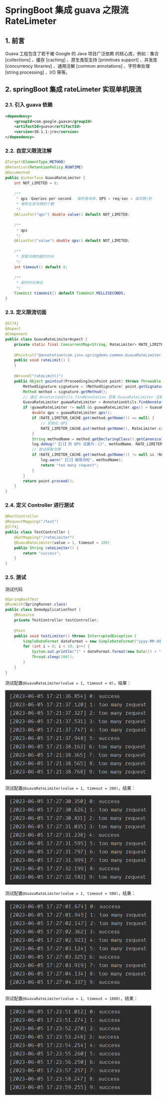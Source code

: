 # SpringBoot 集成 guava 之限流 RateLimeter

## 1. 前言

Guava 工程包含了若干被 Google 的 Java 项目广泛依赖 的核心库，例如：集合 [collections] 、缓存 [caching] 、原生类型支持 [primitives support] 、并发库 [concurrency libraries] 、通用注解 [common annotations] 、字符串处理 [string processing] 、I/O 等等。

## 2. springBoot 集成 rateLimeter 实现单机限流

### 2.1. 引入 guava 依赖

``` xml
<dependency>
    <groupId>com.google.guava</groupId>
    <artifactId>guava</artifactId>
    <version>30.1.1-jre</version>
</dependency>
```

### 2.2. 自定义限流注解

``` java
@Target(ElementType.METHOD)
@Retention(RetentionPolicy.RUNTIME)
@Documented
public @interface GuavaRateLimiter {
    int NOT_LIMITED = 0;

    /**
     * qps：Queries-per-second， 每秒查询率，QPS = req/sec = 请求数/秒
     * 每秒生成令牌的个数
     */
    @AliasFor("qps") double value() default NOT_LIMITED;

    /**
     * qps
     */
    @AliasFor("value") double qps() default NOT_LIMITED;

    /**
     * 获取令牌的超时时长
     */
    int timeout() default 0;

    /**
     * 超时时间单位
     */
    TimeUnit timeUnit() default TimeUnit.MILLISECONDS;
}

```

### 2.3. 定义限流切面

``` java
@Slf4j
@Aspect
@Component
public class GuavaRateLimiterAspect {
    private static final ConcurrentMap<String, RateLimiter> RATE_LIMITER_CACHE = new ConcurrentHashMap<>();

    @Pointcut("@annotation(com.jinx.springdemo.common.GuavaRateLimiter)")
    public void rateLimit() {
    }

    @Around("rateLimit()")
    public Object pointcut(ProceedingJoinPoint point) throws Throwable {
        MethodSignature signature = (MethodSignature) point.getSignature();
        Method method = signature.getMethod();
        // 通过 AnnotationUtils.findAnnotation 获取 GuavaRateLimiter 注解
        GuavaRateLimiter guawaRateLimiter = AnnotationUtils.findAnnotation(method, GuavaRateLimiter.class);
        if (guawaRateLimiter != null && guawaRateLimiter.qps() > GuavaRateLimiter.NOT_LIMITED) {
            double qps = guawaRateLimiter.qps();
            if (RATE_LIMITER_CACHE.get(method.getName()) == null) {
                // 初始化 QPS
                RATE_LIMITER_CACHE.put(method.getName(), RateLimiter.create(qps));
            }
            String methodName = method.getDeclaringClass().getCanonicalName() + "." + method.getName();
            log.debug("【{}】的 QPS 设置为：{}", methodName, RATE_LIMITER_CACHE.get(method.getName()).getRate());
            // 尝试获取令牌
            if (RATE_LIMITER_CACHE.get(method.getName()) != null && !RATE_LIMITER_CACHE.get(method.getName()).tryAcquire(guawaRateLimiter.timeout(), guawaRateLimiter.timeUnit())) {
                log.warn("【{}】被限流啦", methodName);
                return "too many request";
            }
        }
        return point.proceed();
    }
}
```

### 2.4. 定义 Controller 进行测试

```java
@RestController
@RequestMapping("/test")
@Slf4j
public class TestController {
    @GetMapping("/rateLimiter")
    @GuavaRateLimiter(value = 1, timeout = 100)
    public String rateLimiter() {
        return "success";
    }
}
```

### 2.5. 测试

测试代码

```java
@SpringBootTest
@RunWith(SpringRunner.class)
public class DemoApplicationTest {
    @Resource
    private TestController testController;

    @Test
    public void testLimiter() throws InterruptedException {
        SimpleDateFormat dateFormat = new SimpleDateFormat("yyyy-MM-dd HH:mm:ss.SSS");
        for (int i = 0; i < 10; i++) {
            System.out.println("[" + dateFormat.format(new Date()) + "] " + i + ": " + testController.rateLimiter());
            Thread.sleep(200l);
        }
    }
}
```

测试配置`@GuavaRateLimiter(value = 1, timeout = 0)`，结果：

![CountDownLatch](/imgs/ratelimiter/Snipaste_2023-06-05_17-22-03.jpg)

测试配置`@GuavaRateLimiter(value = 1, timeout = 200)`，结果：

![CountDownLatch](/imgs/ratelimiter/Snipaste_2023-06-05_17-23-03.jpg)

测试配置`@GuavaRateLimiter(value = 1, timeout = 500)`，结果：

![CountDownLatch](/imgs/ratelimiter/Snipaste_2023-06-05_17-23-32.jpg)

测试配置`@GuavaRateLimiter(value = 1, timeout = 1000)`，结果：

![CountDownLatch](/imgs/ratelimiter/Snipaste_2023-06-05_17-24-06.jpg)
